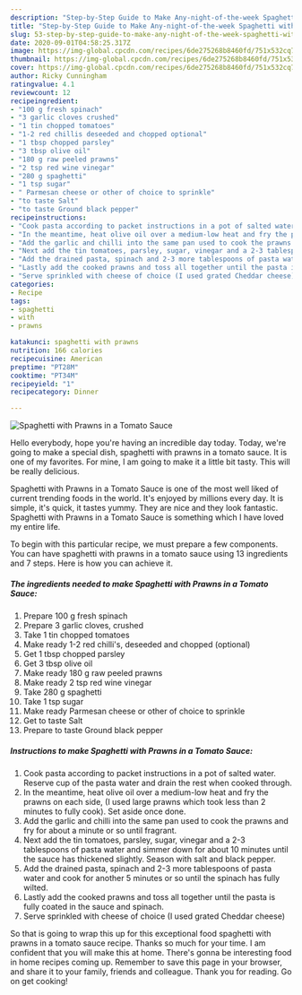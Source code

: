 ```yaml
---
description: "Step-by-Step Guide to Make Any-night-of-the-week Spaghetti with Prawns in a Tomato Sauce"
title: "Step-by-Step Guide to Make Any-night-of-the-week Spaghetti with Prawns in a Tomato Sauce"
slug: 53-step-by-step-guide-to-make-any-night-of-the-week-spaghetti-with-prawns-in-a-tomato-sauce
date: 2020-09-01T04:58:25.317Z
image: https://img-global.cpcdn.com/recipes/6de275268b8460fd/751x532cq70/spaghetti-with-prawns-in-a-tomato-sauce-recipe-main-photo.jpg
thumbnail: https://img-global.cpcdn.com/recipes/6de275268b8460fd/751x532cq70/spaghetti-with-prawns-in-a-tomato-sauce-recipe-main-photo.jpg
cover: https://img-global.cpcdn.com/recipes/6de275268b8460fd/751x532cq70/spaghetti-with-prawns-in-a-tomato-sauce-recipe-main-photo.jpg
author: Ricky Cunningham
ratingvalue: 4.1
reviewcount: 12
recipeingredient:
- "100 g fresh spinach"
- "3 garlic cloves crushed"
- "1 tin chopped tomatoes"
- "1-2 red chillis deseeded and chopped optional"
- "1 tbsp chopped parsley"
- "3 tbsp olive oil"
- "180 g raw peeled prawns"
- "2 tsp red wine vinegar"
- "280 g spaghetti"
- "1 tsp sugar"
- " Parmesan cheese or other of choice to sprinkle"
- "to taste Salt"
- "to taste Ground black pepper"
recipeinstructions:
- "Cook pasta according to packet instructions in a pot of salted water. Reserve cup of the pasta water and drain the rest when cooked through."
- "In the meantime, heat olive oil over a medium-low heat and fry the prawns on each side, (I used large prawns which took less than 2 minutes to fully cook). Set aside once done."
- "Add the garlic and chilli into the same pan used to cook the prawns and fry for about a minute or so until fragrant."
- "Next add the tin tomatoes, parsley, sugar, vinegar and a 2-3 tablespoons of pasta water and simmer down for about 10 minutes until the sauce has thickened slightly. Season with salt and black pepper."
- "Add the drained pasta, spinach and 2-3 more tablespoons of pasta water and cook for another 5 minutes or so until the spinach has fully wilted."
- "Lastly add the cooked prawns and toss all together until the pasta is fully coated in the sauce and spinach."
- "Serve sprinkled with cheese of choice (I used grated Cheddar cheese)"
categories:
- Recipe
tags:
- spaghetti
- with
- prawns

katakunci: spaghetti with prawns 
nutrition: 166 calories
recipecuisine: American
preptime: "PT28M"
cooktime: "PT34M"
recipeyield: "1"
recipecategory: Dinner

---
```



![Spaghetti with Prawns in a Tomato Sauce](https://img-global.cpcdn.com/recipes/6de275268b8460fd/751x532cq70/spaghetti-with-prawns-in-a-tomato-sauce-recipe-main-photo.jpg)

Hello everybody, hope you're having an incredible day today. Today, we're going to make a special dish, spaghetti with prawns in a tomato sauce. It is one of my favorites. For mine, I am going to make it a little bit tasty. This will be really delicious.

Spaghetti with Prawns in a Tomato Sauce is one of the most well liked of current trending foods in the world. It's enjoyed by millions every day. It is simple, it's quick, it tastes yummy. They are nice and they look fantastic. Spaghetti with Prawns in a Tomato Sauce is something which I have loved my entire life.




To begin with this particular recipe, we must prepare a few components. You can have spaghetti with prawns in a tomato sauce using 13 ingredients and 7 steps. Here is how you can achieve it.

<!--inarticleads1-->

##### The ingredients needed to make Spaghetti with Prawns in a Tomato Sauce:

1. Prepare 100 g fresh spinach
1. Prepare 3 garlic cloves, crushed
1. Take 1 tin chopped tomatoes
1. Make ready 1-2 red chilli&#39;s, deseeded and chopped (optional)
1. Get 1 tbsp chopped parsley
1. Get 3 tbsp olive oil
1. Make ready 180 g raw peeled prawns
1. Make ready 2 tsp red wine vinegar
1. Take 280 g spaghetti
1. Take 1 tsp sugar
1. Make ready  Parmesan cheese or other of choice to sprinkle
1. Get to taste Salt
1. Prepare to taste Ground black pepper




<!--inarticleads2-->

##### Instructions to make Spaghetti with Prawns in a Tomato Sauce:

1. Cook pasta according to packet instructions in a pot of salted water. Reserve cup of the pasta water and drain the rest when cooked through.
1. In the meantime, heat olive oil over a medium-low heat and fry the prawns on each side, (I used large prawns which took less than 2 minutes to fully cook). Set aside once done.
1. Add the garlic and chilli into the same pan used to cook the prawns and fry for about a minute or so until fragrant.
1. Next add the tin tomatoes, parsley, sugar, vinegar and a 2-3 tablespoons of pasta water and simmer down for about 10 minutes until the sauce has thickened slightly. Season with salt and black pepper.
1. Add the drained pasta, spinach and 2-3 more tablespoons of pasta water and cook for another 5 minutes or so until the spinach has fully wilted.
1. Lastly add the cooked prawns and toss all together until the pasta is fully coated in the sauce and spinach.
1. Serve sprinkled with cheese of choice (I used grated Cheddar cheese)




So that is going to wrap this up for this exceptional food spaghetti with prawns in a tomato sauce recipe. Thanks so much for your time. I am confident that you will make this at home. There's gonna be interesting food in home recipes coming up. Remember to save this page in your browser, and share it to your family, friends and colleague. Thank you for reading. Go on get cooking!
